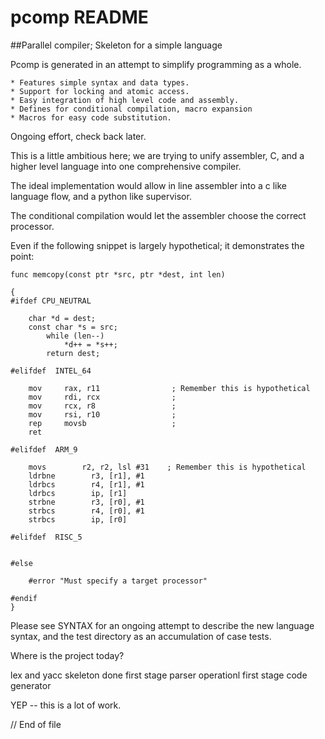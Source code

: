 # pcomp      README

##Parallel compiler; Skeleton for a simple language

Pcomp is generated in an attempt to simplify programming as a whole.

    * Features simple syntax and data types.
    * Support for locking and atomic access.
    * Easy integration of high level code and assembly.
    * Defines for conditional compilation, macro expansion
    * Macros for easy code substitution.

 Ongoing effort, check back later.

  This is a little ambitious here; we are trying to unify assembler, C, and a higher level
language into one comprehensive compiler.

 The ideal implementation would allow in line assembler into a c like language flow, and
a python like supervisor.

 The conditional compilation would let the assembler choose the correct processor.

 Even if the following snippet is largely hypothetical; it demonstrates the point:


    func memcopy(const ptr *src, ptr *dest, int len)

    {
    #ifdef CPU_NEUTRAL

        char *d = dest;
        const char *s = src;
            while (len--)
                *d++ = *s++;
            return dest;

    #elifdef  INTEL_64

        mov     rax, r11                ; Remember this is hypothetical
        mov     rdi, rcx                ;
        mov     rcx, r8                 ;
        mov     rsi, r10                ;
        rep     movsb                   ;
        ret

    #elifdef  ARM_9

        movs        r2, r2, lsl #31    ; Remember this is hypothetical
        ldrbne        r3, [r1], #1
        ldrbcs        r4, [r1], #1
        ldrbcs        ip, [r1]
        strbne        r3, [r0], #1
        strbcs        r4, [r0], #1
        strbcs        ip, [r0]

    #elifdef  RISC_5


    #else

        #error "Must specify a target processor"

    #endif
    }

  Please see SYNTAX for an ongoing attempt to describe the new language syntax,
 and the test directory as an accumulation of case tests.

 Where is the project today?

  lex and yacc skeleton done
  first stage parser operationl
  first stage code generator

  YEP -- this is a lot of work.

// End of file
